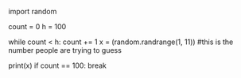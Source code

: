import random

count = 0
h = 100

while count < h:
  count += 1
  x = (random.randrange(1, 11)) #this is the number people are trying to guess

  print(x)
  if count == 100:
    break
